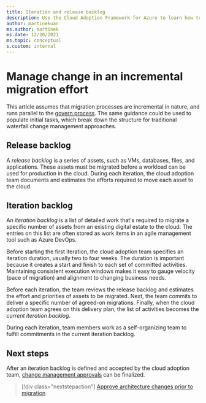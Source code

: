 ```yaml
---
title: Iteration and release backlog
description: Use the Cloud Adoption Framework for Azure to learn how to build an iteration and release backlog to organize your tasks.
author: martinekuan
ms.author: martinek
ms.date: 12/20/2021
ms.topic: conceptual
s.custom: internal
---
```


# Manage change in an incremental migration effort

This article assumes that migration processes are incremental in nature, and runs parallel to the [govern process](../../../govern/index.md). The same guidance could be used to populate initial tasks, which break down the structure for traditional waterfall change management approaches.

## Release backlog

A *release backlog* is a series of assets, such as VMs, databases, files, and applications. These assets must be migrated before a workload can be used for production in the cloud. During each iteration, the cloud adoption team documents and estimates the efforts required to move each asset to the cloud.

## Iteration backlog

An *iteration backlog* is a list of detailed work that's required to migrate a specific number of assets from an existing digital estate to the cloud. The entries on this list are often stored as work items in an agile management tool such as Azure DevOps.

Before starting the first iteration, the cloud adoption team specifies an iteration duration, usually two to four weeks. The duration is important because it creates a start and finish to each set of committed activities. Maintaining consistent execution windows makes it easy to gauge velocity (pace of migration) and alignment to changing business needs.

Before each iteration, the team reviews the release backlog and estimates the effort and priorities of assets to be migrated. Next, the team commits to deliver a specific number of agreed-on migrations. Finally, when the cloud adoption team agrees on this delivery plan, the list of activities becomes the *current iteration backlog*.

During each iteration, team members work as a self-organizing team to fulfill commitments in the current iteration backlog.

## Next steps

After an iteration backlog is defined and accepted by the cloud adoption team, [change management approvals](./approve.md) can be finalized.

> [!div class="nextstepaction"]
> [Approve architecture changes prior to migration](./approve.md)
